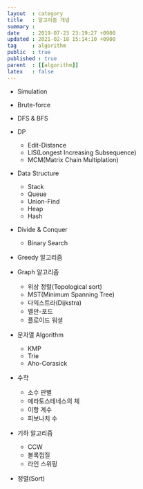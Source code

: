 ```yaml
---
layout  : category
title   : 알고리즘 개념
summary : 
date    : 2019-07-23 23:19:27 +0900
updated : 2021-02-18 15:14:10 +0900
tag     : algorithm
public  : true
published : true
parent  : [[algorithm]]
latex   : false
---
```


- Simulation
- Brute-force
- DFS & BFS
 
- DP
	- Edit-Distance
	- LIS(Longest Increasing Subsequence)
	- MCM(Matrix Chain Multiplation)

- Data Structure
	- Stack
	- Queue
	- Union-Find
	- Heap 
	- Hash

- Divide & Conquer
	- Binary Search
 
 
- Greedy 알고리즘

- Graph 알고리즘
	- 위상 정렬(Topological sort)
	- MST(Minimum Spanning Tree)
	- 다익스트라(Dijkstra)
	- 벨만-포드
	- 플로이드 워셜
 
- 문자열 Algorithm
	- KMP
	- Trie
	- Aho-Corasick

- 수학
	- 소수 판별
	- 에라토스테네스의 체
	- 이항 계수
	- 피보나치 수

- 기하 알고리즘
	- CCW
	- 볼록껍질
	- 라인 스위핑

- 정렬(Sort)
